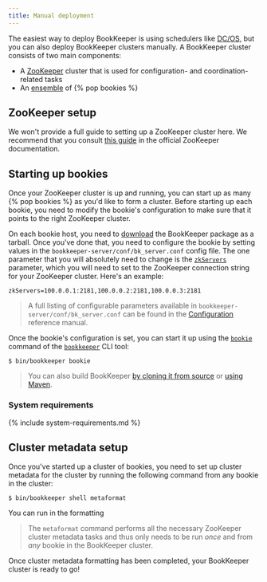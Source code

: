 ```yaml
---
title: Manual deployment
---
```


The easiest way to deploy BookKeeper is using schedulers like [DC/OS](../dcos), but you can also deploy BookKeeper clusters manually. A BookKeeper cluster consists of two main components:

* A [ZooKeeper](#zookeeper-setup) cluster that is used for configuration- and coordination-related tasks
* An [ensemble](#starting-up-bookies) of {% pop bookies %}

## ZooKeeper setup

We won't provide a full guide to setting up a ZooKeeper cluster here. We recommend that you consult [this guide](https://zookeeper.apache.org/doc/current/zookeeperAdmin.html) in the official ZooKeeper documentation.

## Starting up bookies

Once your ZooKeeper cluster is up and running, you can start up as many {% pop bookies %} as you'd like to form a cluster. Before starting up each bookie, you need to modify the bookie's configuration to make sure that it points to the right ZooKeeper cluster.

On each bookie host, you need to [download](../../getting-started/installation#download) the BookKeeper package as a tarball. Once you've done that, you need to configure the bookie by setting values in the `bookkeeper-server/conf/bk_server.conf` config file. The one parameter that you will absolutely need to change is the [`zkServers`](../../config#zkServers) parameter, which you will need to set to the ZooKeeper connection string for your ZooKeeper cluster. Here's an example:

```properties
zkServers=100.0.0.1:2181,100.0.0.2:2181,100.0.0.3:2181
```

> A full listing of configurable parameters available in `bookkeeper-server/conf/bk_server.conf` can be found in the [Configuration](../../reference/config) reference manual.

Once the bookie's configuration is set, you can start it up using the [`bookie`](../../reference/cli#bookkeeper-bookie) command of the [`bookkeeper`](../../reference/cli#bookkeeper) CLI tool:

```shell
$ bin/bookkeeper bookie
```

> You can also build BookKeeper [by cloning it from source](../../getting-started/installation#clone) or [using Maven](../../getting-started/installation#build-using-maven).

### System requirements

{% include system-requirements.md %}

## Cluster metadata setup

Once you've started up a cluster of bookies, you need to set up cluster metadata for the cluster by running the following command from any bookie in the cluster:

```shell
$ bin/bookkeeper shell metaformat
```

You can run in the formatting 

> The `metaformat` command performs all the necessary ZooKeeper cluster metadata tasks and thus only needs to be run *once* and from *any* bookie in the BookKeeper cluster.

Once cluster metadata formatting has been completed, your BookKeeper cluster is ready to go!

<!--
## AutoRecovery

[this guide](../../admin/autorecovery)
-->
